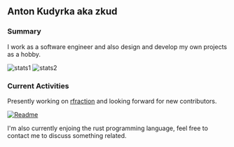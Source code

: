 ## Anton Kudyrka aka zkud

### Summary

I work as a software engineer and also design and develop my own projects as a hobby.

![stats1](https://github-readme-stats.vercel.app/api?username=zkud&count_private=true&show_icons=true&theme=dark)
![stats2](https://github-readme-stats.vercel.app/api/top-langs/?username=zkud&show_icons=true&theme=dark&layout=compact&langs_count=10)

### Current Activities

Presently working on [rfraction](https://github.com/zkud/rfraction) and looking forward for new contributors.

[![Readme](https://github-readme-stats.vercel.app/api/pin/?username=zkud&repo=rfraction&theme=dark)](https://github.com/zkud/rfraction)

I'm also currently enjoing the rust programming language, feel free to contact me to discuss something related.
